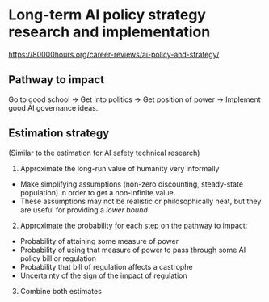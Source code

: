 # Long-term AI policy strategy research and implementation

<https://80000hours.org/career-reviews/ai-policy-and-strategy/>

## Pathway to impact

Go to good school -> Get into politics -> Get position of power -> Implement good AI governance ideas.

## Estimation strategy

(Similar to the estimation for AI safety technical research)

1. Approximate the long-run value of humanity very informally

- Make simplifying assumptions (non-zero discounting, steady-state population) in order to get a non-infinite value.
- These assumptions may not be realistic or philosophically neat, but they are useful for providing a _lower bound_

2. Approximate the probability for each step on the pathway to impact:

- Probability of attaining some measure of power
- Probability of using that measure of power to pass through some AI policy bill or regulation
- Probability that bill of regulation affects a castrophe
- Uncertainty of the sign of the impact of regulation

3. Combine both estimates
